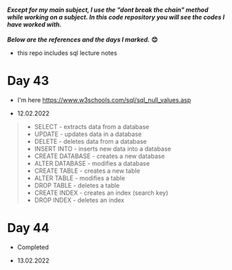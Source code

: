 #### *Except for my main subject, I use the "dont break the chain" method while working on a subject. In this code repository you will see the codes I have worked with.*

***Below are the references and the days I marked.*** **😊**

+ this repo includes sql lecture notes

# Day 43
+ I'm here https://www.w3schools.com/sql/sql_null_values.asp
- 12.02.2022

> -  SELECT - extracts data from a database
> -  UPDATE - updates data in a database
> -  DELETE - deletes data from a database
> -  INSERT INTO - inserts new data into a database
> -  CREATE DATABASE - creates a new database
> -  ALTER DATABASE - modifies a database
> -  CREATE TABLE - creates a new table
> -  ALTER TABLE - modifies a table
> -  DROP TABLE - deletes a table
> -  CREATE INDEX - creates an index (search key)
> -  DROP INDEX - deletes an index

# Day 44
+ Completed
- 13.02.2022
